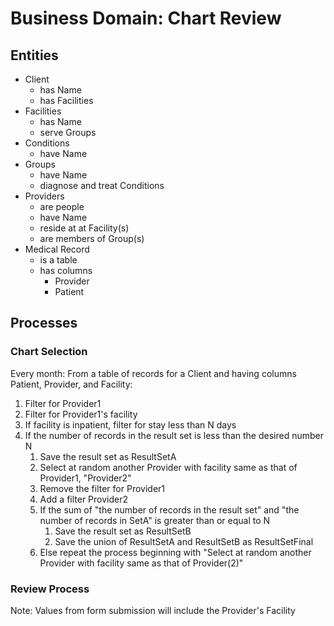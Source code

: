 # Business Domain: Chart Review

## Entities
 
- Client 
    - has Name
    - has Facilities
- Facilities
    - has Name
    - serve Groups
- Conditions
    - have Name
- Groups
    - have Name
    - diagnose and treat Conditions
- Providers
    - are people
    - have Name
    - reside at at Facility(s)
    - are members of Group(s)
- Medical Record 
    - is a table 
    - has columns
        - Provider
        - Patient

## Processes

### Chart Selection

Every month: From a table of records for a Client and having columns Patient, Provider, and Facility: 

1. Filter for Provider1
1. Filter for Provider1's facility
1. If facility is inpatient, filter for stay less than N days 
1. If the number of records in the result set is less than the desired number N 
    1. Save the result set as ResultSetA
    1. Select at random another Provider with facility same as that of Provider1, "Provider2" 
    1. Remove the filter for Provider1
    1. Add a filter Provider2
    1. If the sum of "the number of records in the result set" and "the number of records in SetA" is greater than or equal to N
        1. Save the result set as ResultSetB
        1. Save the union of ResultSetA and ResultSetB as ResultSetFinal
    1. Else repeat the process beginning with "Select at random another Provider with facility same as that of Provider(2)"  

### Review Process

Note: Values from form submission will include the Provider's Facility 